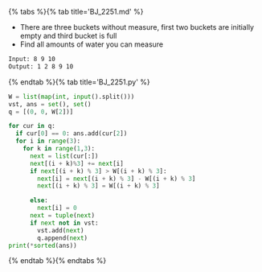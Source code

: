 {% tabs %}{% tab title='BJ_2251.md' %}

* There are three buckets without measure, first two buckets are initially empty and third bucket is full
* Find all amounts of water you can measure

```txt
Input: 8 9 10
Output: 1 2 8 9 10
```

{% endtab %}{% tab title='BJ_2251.py' %}

```py
W = list(map(int, input().split()))
vst, ans = set(), set()
q = [(0, 0, W[2])]

for cur in q:
  if cur[0] == 0: ans.add(cur[2])
  for i in range(3):
    for k in range(1,3):
      next = list(cur[:])
      next[(i + k)%3] += next[i]
      if next[(i + k) % 3] > W[(i + k) % 3]:
        next[i] = next[(i + k) % 3] - W[(i + k) % 3]
        next[(i + k) % 3] = W[(i + k) % 3]

      else:
        next[i] = 0
      next = tuple(next)
      if next not in vst:
        vst.add(next)
        q.append(next)
print(*sorted(ans))
```

{% endtab %}{% endtabs %}
